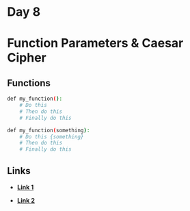 # Day 8

# Function Parameters & Caesar Cipher

## Functions

```bash
def my_function():
    # Do this
    # Then do this
    # Finally do this
```

```bash
def my_function(something):
    # Do this {something}
    # Then do this
    # Finally do this
```

## Links

* [**Link 1**](https://replit.com/@appbrewery/day-8-end)

* [**Link 2**](https://www.w3schools.com/python/ref_list_index.asp)

